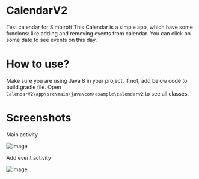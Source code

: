 # CalendarV2
Test calendar for Simbiroft
This Calendar is a simple app, which have some funcions: like adding and removing events from calendar.
You can click on some date to see events on this day.
# How to use?
Make sure you are using Java 8 in your project. If not, add below code to build.gradle file.
Open `CalendarV2\app\src\main\java\com\example\calendarv2` to see all classes.
# Screenshots
Main activity 

![image](https://user-images.githubusercontent.com/91873020/153777682-960dd83d-9762-4fd7-9f38-34f9b62d1f3e.png)

Add event activity 

![image](https://user-images.githubusercontent.com/91873020/153777758-43d86601-457a-4533-877f-0964f7d4ef50.png)
